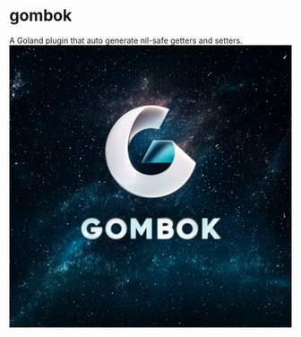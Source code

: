 # gombok
A Goland plugin that auto generate nil-safe getters and setters.
![](src/main/resources/META-INF/pluginIcon.svg)
